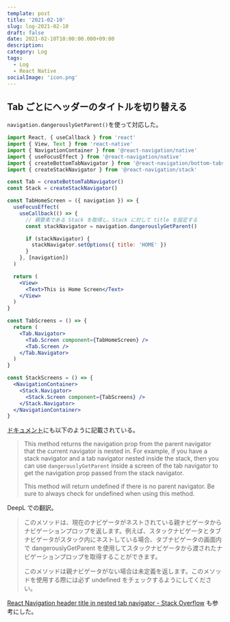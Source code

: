 ```yaml
---
template: post
title: '2021-02-10'
slug: log-2021-02-10
draft: false
date: 2021-02-10T10:00:00.000+09:00
description:
category: Log
tags:
  - Log
  - React Native
socialImage: 'icon.png'
---
```


## Tab ごとにヘッダーのタイトルを切り替える

`navigation.dangerouslyGetParent()`を使って対応した。

```jsx
import React, { useCallback } from 'react'
import { View, Text } from 'react-native'
import { NavigationContainer } from '@react-navigation/native'
import { useFocusEffect } from '@react-navigation/native'
import { createBottomTabNavigator } from '@react-navigation/bottom-tabs'
import { createStackNavigator } from '@react-navigation/stack'

const Tab = createBottomTabNavigator()
const Stack = createStackNavigator()

const TabHomeScreen = ({ navigation }) => {
  useFocusEffect(
    useCallback(() => {
      // 親要素である Stack を取得し、Stack に対して title を設定する
      const stackNavigator = navigation.dangerouslyGetParent()

      if (stackNavigator) {
        stackNavigator.setOptions({ title: 'HOME' })
      }
    }, [navigation])
  )

  return (
    <View>
      <Text>This is Home Screen</Text>
    </View>
  )
}

const TabScreens = () => {
  return (
    <Tab.Navigator>
      <Tab.Screen component={TabHomeScreen} />
      <Tab.Screen />
    </Tab.Navigator>
  )
}

const StackScreens = () => {
  <NavigationContainer>
    <Stack.Navigator>
      <Stack.Screen component={TabScreens} />
    </Stack.Navigator>
  </NavigationContainer>
}
```

[ドキュメント](https://reactnavigation.org/docs/navigation-prop/#dangerouslygetparent)にも以下のように記載されている。

> This method returns the navigation prop from the parent navigator that the current navigator is nested in. For example, if you have a stack navigator and a tab navigator nested inside the stack, then you can use `dangerouslyGetParent` inside a screen of the tab navigator to get the navigation prop passed from the stack navigator.
>
> This method will return undefined if there is no parent navigator. Be sure to always check for undefined when using this method.

DeepL での翻訳。

> このメソッドは、現在のナビゲータがネストされている親ナビゲータからナビゲーションプロップを返します。例えば、スタックナビゲータとタブナビゲータがスタック内にネストしている場合、タブナビゲータの画面内で dangerouslyGetParent を使用してスタックナビゲータから渡されたナビゲーションプロップを取得することができます。
>
> このメソッドは親ナビゲータがない場合は未定義を返します。このメソッドを使用する際には必ず undefined をチェックするようにしてください。

[React Navigation header title in nested tab navigator - Stack Overflow](https://stackoverflow.com/questions/60363195/react-navigation-header-title-in-nested-tab-navigator) も参考にした。
